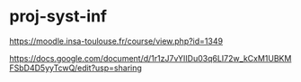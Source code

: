 # proj-syst-inf

https://moodle.insa-toulouse.fr/course/view.php?id=1349


https://docs.google.com/document/d/1r1zJ7vYIIDu03q6LI72w_kCxM1UBKMFSbD4D5yyTcwQ/edit?usp=sharing

